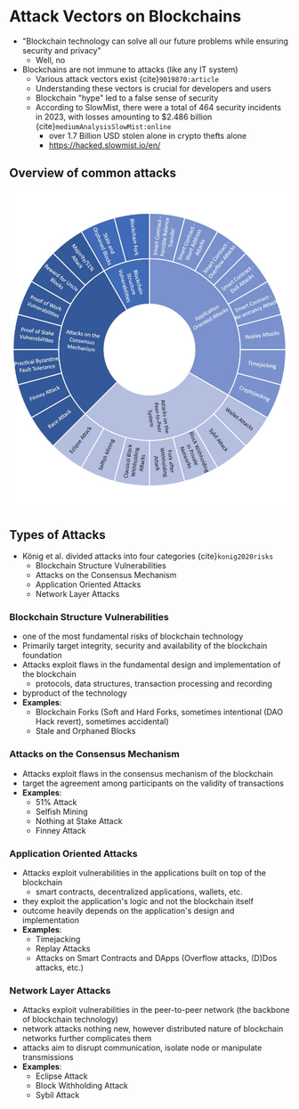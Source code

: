 # Attack Vectors on Blockchains

* "Blockchain technology can solve all our future problems while ensuring security and privacy"
  * Well, no
* Blockchains are not immune to attacks (like any IT system)
  * Various attack vectors exist {cite}`9019870:article`
  * Understanding these vectors is crucial for developers and users
  * Blockchain "hype" led to a false sense of security
  * According to SlowMist, there were a total of 464 security incidents in 2023, with losses amounting to $2.486 billion {cite}`mediumAnalysisSlowMist:online` 
    * over 1.7 Billion USD stolen alone in crypto thefts alone 
    * https://hacked.slowmist.io/en/

## Overview of common attacks
<img src="../_static/images/Blockchain_Attack_Overview.jpg">

## Types of Attacks

* König et al. divided attacks into four categories {cite}`konig2020risks`
  * Blockchain Structure Vulnerabilities
  * Attacks on the Consensus Mechanism
  * Application Oriented Attacks
  * Network Layer Attacks

### Blockchain Structure Vulnerabilities
  * one of the most fundamental risks of blockchain technology
  * Primarily target integrity, security and availability of the blockchain foundation
  * Attacks exploit flaws in the fundamental design and implementation of the blockchain
    * protocols, data structures, transaction processing and recording
  * byproduct of the technology
  * **Examples**:
    * Blockchain Forks (Soft and Hard Forks, sometimes intentional (DAO Hack revert), sometimes accidental)
    * Stale and Orphaned Blocks

### Attacks on the Consensus Mechanism

  * Attacks exploit flaws in the consensus mechanism of the blockchain
  * target the agreement among participants on the validity of transactions
  * **Examples**:
    * 51% Attack
    * Selfish Mining
    * Nothing at Stake Attack
    * Finney Attack

### Application Oriented Attacks
  * Attacks exploit vulnerabilities in the applications built on top of the blockchain
    * smart contracts, decentralized applications, wallets, etc.
  * they exploit the application's logic and not the blockchain itself
  * outcome heavily depends on the application's design and implementation
  * **Examples**:
    * Timejacking
    * Replay Attacks
    * Attacks on Smart Contracts and DApps (Overflow attacks, (D)Dos attacks, etc.)

### Network Layer Attacks
  * Attacks exploit vulnerabilities in the peer-to-peer network (the backbone of blockchain technology)
  * network attacks nothing new, however distributed nature of blockchain networks further complicates them
  * attacks aim to disrupt communication, isolate node or manipulate transmissions
  * **Examples**:
    * Eclipse Attack
    * Block Withholding Attack
    * Sybil Attack

